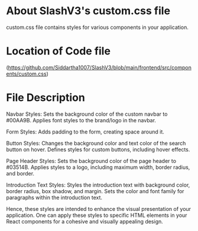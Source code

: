 # About SlashV3's custom.css file 
custom.css file contains styles for various components in your application. 

# Location of Code file
(https://github.com/Siddartha1007/SlashV3/blob/main/frontend/src/components/custom.css)

# File Description
Navbar Styles:
Sets the background color of the custom navbar to #00AA9B.
Applies font styles to the brand/logo in the navbar.

Form Styles:
Adds padding to the form, creating space around it.

Button Styles:
Changes the background color and text color of the search button on hover.
Defines styles for custom buttons, including hover effects.

Page Header Styles:
Sets the background color of the page header to #03514B.
Applies styles to a logo, including maximum width, border radius, and border.

Introduction Text Styles:
Styles the introduction text with background color, border radius, box shadow, and margin.
Sets the color and font family for paragraphs within the introduction text.

Hence, these styles are intended to enhance the visual presentation of your application. One can apply these styles to specific HTML elements in your React components for a cohesive and visually appealing design.





